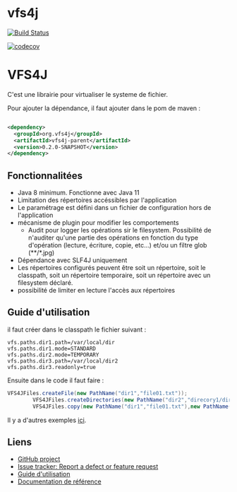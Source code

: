 # vfs4j

[![Build Status](https://travis-ci.com/abarhub/vfs4j.svg?branch=master)](https://travis-ci.com/abarhub/vfs4j)


[![codecov](https://codecov.io/gh/abarhub/vfs4j/branch/master/graph/badge.svg)](https://codecov.io/gh/abarhub/vfs4j)


# VFS4J
C'est une librairie pour virtualiser le systeme de fichier.

Pour ajouter la dépendance, il faut ajouter dans le pom de maven :

```xml

<dependency>
  <groupId>org.vfs4j</groupId>
  <artifactId>vfs4j-parent</artifactId>
  <version>0.2.0-SNAPSHOT</version>
</dependency>
```

## Fonctionnalitées

* Java 8 minimum. Fonctionne avec Java 11
* Limitation des répertoires accéssibles par l'application
* Le paramétrage est défini dans un fichier de configuration hors de l'application
* mécanisme de plugin pour modifier les comportements
  * Audit pour logger les opérations sir le filesystem. Possibilité de n'auditer qu'une partie des opérations en
    fonction du type d'opération (lecture, écriture, copie, etc...) et/ou un filtre glob (**/*.jpg)
* Dépendance avec SLF4J uniquement
* Les répertoires configurés peuvent être soit un répertoire, soit le classpath, soit un répertoire temporaire, soit un
  répertoire avec un filesystem déclaré.
* possibilité de limiter en lecture l'accès aux répertoires

## Guide d'utilisation

il faut créer dans le classpath le fichier suivant :

```code
vfs.paths.dir1.path=/var/local/dir
vfs.paths.dir1.mode=STANDARD
vfs.paths.dir2.mode=TEMPORARY
vfs.paths.dir3.path=/var/local/dir2
vfs.paths.dir3.readonly=true
```

Ensuite dans le code il faut faire :

```java
VFS4JFiles.createFile(new PathName("dir1","file01.txt"));
        VFS4JFiles.createDirectories(new PathName("dir2","direcory1/dir2/dir3"));
        VFS4JFiles.copy(new PathName("dir1","file01.txt"),new PathName("dir2","file01.txt"));
```

Il y a d'autres exemples [ici](./doc/guide_utilisation.md).

## Liens

- [GitHub project](https://github.com/abarhub/vfs4j)
- [Issue tracker: Report a defect or feature request](https://github.com/abarhub/vfs4j/issues/new)
- [Guide d'utilisation](./doc/guide_utilisation.md)
- [Documentation de référence](./doc/doc_reference.md)


